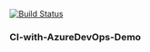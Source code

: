 [![Build Status](https://dev.azure.com/karthisubbu333/POC/_apis/build/status/POC-Build?branchName=master)](https://dev.azure.com/karthisubbu333/POC/_build/latest?definitionId=60&branchName=master)
### CI-with-AzureDevOps-Demo
